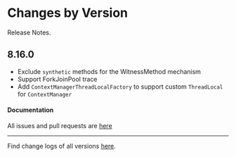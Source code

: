 Changes by Version
==================
Release Notes.

8.16.0
------------------

* Exclude `synthetic` methods for the WitnessMethod mechanism
* Support ForkJoinPool trace
* Add `ContextManagerThreadLocalFactory` to support custom `ThreadLocal` for `ContextManager` 

#### Documentation


All issues and pull requests are [here](https://github.com/apache/skywalking/milestone/175?closed=1)

------------------
Find change logs of all versions [here](changes).
